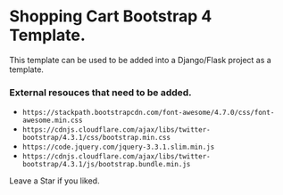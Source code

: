 # Shopping Cart Bootstrap 4 Template.

This template can be used to be added into a Django/Flask project as a template.

### External resouces that need to be added.

- `https://stackpath.bootstrapcdn.com/font-awesome/4.7.0/css/font-awesome.min.css`
- `https://cdnjs.cloudflare.com/ajax/libs/twitter-bootstrap/4.3.1/css/bootstrap.min.css`
- `https://code.jquery.com/jquery-3.3.1.slim.min.js`
- `https://cdnjs.cloudflare.com/ajax/libs/twitter-bootstrap/4.3.1/js/bootstrap.bundle.min.js`

Leave a Star if you liked. 
